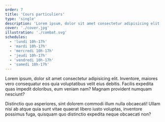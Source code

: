 ```yaml
---
order: 7
title: 'Cours particuliers'
type: 'single'
description: 'Lorem ipsum, dolor sit amet consectetur adipisicing elit. Inventore, maiores vero consequatur'
cover: './cover.jpg'
illustration: './combat.svg'
schedules:
  - 'lundi 10h-17h'
  - 'mardi 10h-17h'
  - 'mercredi 10h-17h'
  - 'jeudi 10h-17h'
  - 'vendredi 10h-17h'
  - 'samedi 10h-17h'
---
```


Lorem ipsum, dolor sit amet consectetur adipisicing elit. Inventore, maiores vero consequatur eos quia voluptatibus velit eius debitis. Facilis expedita quas impedit doloribus, eum veniam nam? Magnam provident numquam nesciunt?

Distinctio quo asperiores, sint dolorem commodi illum nulla obcaecati! Ullam nisi ab atque quia sunt vitae quaerat libero iusto voluptas, inventore possimus fuga, quisquam quo distinctio expedita neque obcaecati non?
